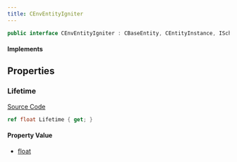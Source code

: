 ```yaml
---
title: CEnvEntityIgniter
---
```


```csharp
public interface CEnvEntityIgniter : CBaseEntity, CEntityInstance, ISchemaClass<CEntityInstance>, ISchemaClass<CBaseEntity>, ISchemaClass<CEnvEntityIgniter>, ISchemaField, ISchemaClass, INativeHandle
```

#### Implements

## Properties

### Lifetime

[Source Code](https://github.com/swiftly-solution/swiftlys2/blob/beta/managed/src/SwiftlyS2.Generated/Schemas/Interfaces/CEnvEntityIgniter.cs#L16)

```csharp
ref float Lifetime { get; }
```

#### Property Value

- [float](https://learn.microsoft.com/dotnet/api/system.single)

